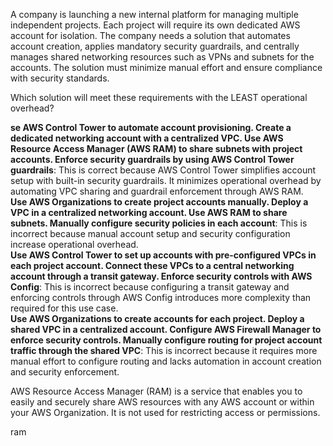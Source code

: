A company is launching a new internal platform for managing multiple independent projects. Each project will require its own dedicated AWS account for isolation. The company needs a solution that automates account creation, applies mandatory security guardrails, and centrally manages shared networking resources such as VPNs and subnets for the accounts. The solution must minimize manual effort and ensure compliance with security standards.

Which solution will meet these requirements with the LEAST operational overhead?

**se AWS Control Tower to automate account provisioning. Create a dedicated networking account with a centralized VPC. Use AWS Resource Access Manager (AWS RAM) to share subnets with project accounts. Enforce security guardrails by using AWS Control Tower guardrails**: This is correct because AWS Control Tower simplifies account setup with built-in security guardrails. It minimizes operational overhead by automating VPC sharing and guardrail enforcement through AWS RAM.  
**Use AWS Organizations to create project accounts manually. Deploy a VPC in a centralized networking account. Use AWS RAM to share subnets. Manually configure security policies in each account**: This is incorrect because manual account setup and security configuration increase operational overhead.  
**Use AWS Control Tower to set up accounts with pre-configured VPCs in each project account. Connect these VPCs to a central networking account through a transit gateway. Enforce security controls with AWS Config**: This is incorrect because configuring a transit gateway and enforcing controls through AWS Config introduces more complexity than required for this use case.  
**Use AWS Organizations to create accounts for each project. Deploy a shared VPC in a centralized account. Configure AWS Firewall Manager to enforce security controls. Manually configure routing for project account traffic through the shared VPC**: This is incorrect because it requires more manual effort to configure routing and lacks automation in account creation and security enforcement.


AWS Resource Access Manager (RAM) is a service that enables you to easily and securely share AWS resources with any AWS account or within your AWS Organization. It is not used for restricting access or permissions.


ram


